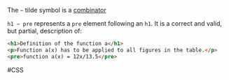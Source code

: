 The `~` tilde symbol is a [combinator](https://w3c.github.io/csswg-drafts/selectors/#selector-combinator)  

`h1 ~ pre`
represents a `pre` element following an `h1`. It is a correct and valid, but partial, description of:

```HTML
<h1>Definition of the function a</h1>
<p>Function a(x) has to be applied to all figures in the table.</p>
<pre>function a(x) = 12x/13.5</pre>
```

#CSS